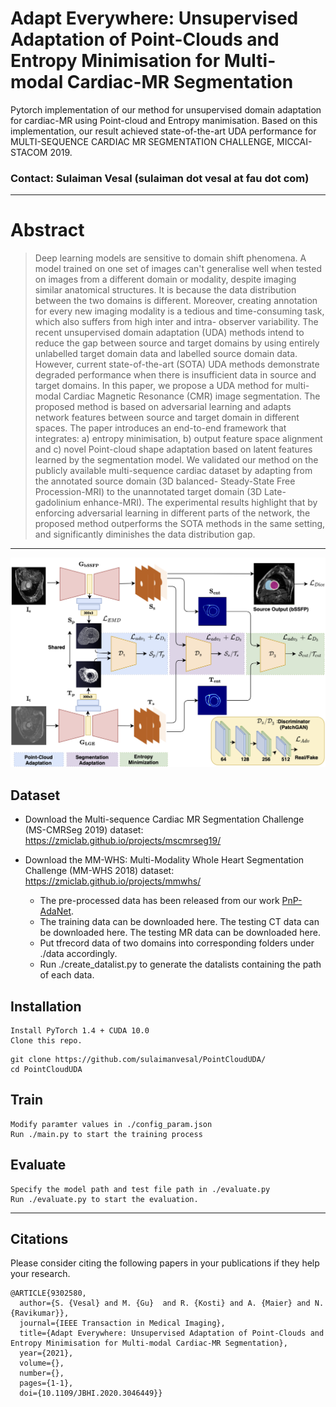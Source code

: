# Adapt Everywhere: Unsupervised Adaptation of Point-Clouds and Entropy Minimisation for Multi-modal Cardiac-MR Segmentation

Pytorch implementation of our method for unsupervised domain adaptation for cardiac-MR using Point-cloud and Entropy manimisation. Based on this implementation, our result achieved state-of-the-art UDA performance for MULTI-SEQUENCE CARDIAC MR SEGMENTATION CHALLENGE, MICCAI-STACOM 2019.

### Contact: Sulaiman Vesal (sulaiman dot vesal at fau dot com)

---
# Abstract

>Deep learning models are sensitive to domain shift phenomena. A model trained on one set of images can't generalise well when tested on images from a different domain or modality, despite imaging similar anatomical structures. It is because the data distribution between the two domains is different. Moreover, creating annotation for every new imaging modality is a tedious and time-consuming task, which also suffers from high inter and intra- observer variability. The recent unsupervised domain adaptation (UDA) methods intend to reduce the gap between source and target domains by using entirely unlabelled target domain data and labelled source domain data. However, current state-of-the-art (SOTA) UDA methods demonstrate degraded performance when there is insufficient data in source and target domains.  In this paper, we propose a UDA method for multi-modal Cardiac Magnetic Resonance (CMR) image segmentation. The proposed method is based on adversarial learning and adapts network features between source and target domain in different spaces. The paper introduces an end-to-end framework that integrates: a) entropy minimisation, b) output feature space alignment and c) novel Point-cloud shape adaptation based on latent features learned by the segmentation model. We validated our method on the publicly available multi-sequence cardiac dataset by adapting from the annotated source domain (3D balanced- Steady-State Free Procession-MRI) to the unannotated target domain (3D Late-gadolinium enhance-MRI). The experimental results highlight that by enforcing adversarial learning in different parts of the network, the proposed method outperforms the SOTA methods in the same setting, and significantly diminishes the data distribution gap.
---
<img src="https://github.com/sulaimanvesal/PointCloudUDA/blob/master/images/git_framework.png" width="800">

## Dataset
* Download the Multi-sequence Cardiac MR Segmentation Challenge (MS-CMRSeg 2019) dataset: 
      https://zmiclab.github.io/projects/mscmrseg19/
      
* Download the MM-WHS: Multi-Modality Whole Heart Segmentation Challenge (MM-WHS 2018) dataset: 
      https://zmiclab.github.io/projects/mmwhs/
      
    *  The pre-processed data has been released from our work [PnP-AdaNet](https://github.com/cchen-cc/SIFA).     
    *  The training data can be downloaded here. The testing CT data can be downloaded here. The testing MR data can be downloaded here.
    *  Put tfrecord data of two domains into corresponding folders under ./data accordingly.
    *  Run ./create_datalist.py to generate the datalists containing the path of each data.


## Installation
    Install PyTorch 1.4 + CUDA 10.0 
    Clone this repo.
    
```
git clone https://github.com/sulaimanvesal/PointCloudUDA/
cd PointCloudUDA
```
## Train

    Modify paramter values in ./config_param.json
    Run ./main.py to start the training process

## Evaluate
    Specify the model path and test file path in ./evaluate.py
    Run ./evaluate.py to start the evaluation.


---
## Citations
Please consider citing the following papers in your publications if they help your research.
```
@ARTICLE{9302580,
  author={S. {Vesal} and M. {Gu}  and R. {Kosti} and A. {Maier} and N. {Ravikumar}},
  journal={IEEE Transaction in Medical Imaging}, 
  title={Adapt Everywhere: Unsupervised Adaptation of Point-Clouds and Entropy Minimisation for Multi-modal Cardiac-MR Segmentation}, 
  year={2021},
  volume={},
  number={},
  pages={1-1},
  doi={10.1109/JBHI.2020.3046449}}
```
